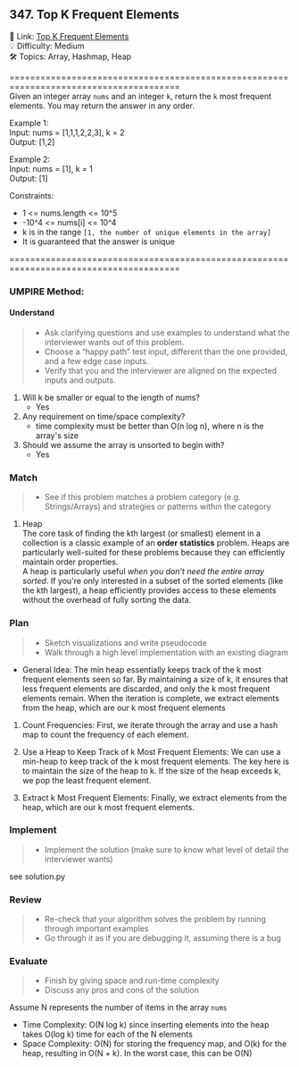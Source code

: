 ## 347. Top K Frequent Elements
🔗  Link: [Top K Frequent Elements](https://leetcode.com/problems/top-k-frequent-elements/description/)<br>
💡 Difficulty: Medium<br>
🛠️ Topics: Array, Hashmap, Heap<br>

=======================================================================================<br>
Given an integer array `nums` and an integer `k`, return the `k` most frequent elements. You may return the answer in any order.<br>

Example 1:<br>
Input: nums = [1,1,1,2,2,3], k = 2<br>
Output: [1,2]<br>

Example 2:<br>
Input: nums = [1], k = 1<br>
Output: [1]<br>


Constraints:<br>
- 1 <= nums.length <= 10^5
- -10^4 <= nums[i] <= 10^4
- k is in the range `[1, the number of unique elements in the array]`
- It is guaranteed that the answer is unique

=======================================================================================<br>
### UMPIRE Method:
#### Understand

> - Ask clarifying questions and use examples to understand what the interviewer wants out of this problem.
> - Choose a “happy path” test input, different than the one provided, and a few edge case inputs. 
> - Verify that you and the interviewer are aligned on the expected inputs and outputs.
1. Will k be smaller or equal to the length of nums? 
    - Yes
2. Any requirement on time/space complexity? 
    - time complexity must be better than O(n log n), where n is the array's size
3. Should we assume the array is unsorted to begin with?
    - Yes


### Match
> - See if this problem matches a problem category (e.g. Strings/Arrays) and strategies or patterns within the category


1. Heap <br>
The core task of finding the kth largest (or smallest) element in a collection is a classic example of an **order statistics** problem. Heaps are particularly well-suited for these problems because they can efficiently maintain order properties.<br>
A heap is particularly useful *when you don’t need the entire array sorted*. If you're only interested in a subset of the sorted elements (like the kth largest), a heap efficiently provides access to these elements without the overhead of fully sorting the data.

### Plan
> - Sketch visualizations and write pseudocode
> - Walk through a high level implementation with an existing diagram

- General Idea: The min heap essentially keeps track of the k most frequent elements seen so far. By maintaining a size of k, it ensures that less frequent elements are discarded, and only the k most frequent elements remain. When the iteration is complete, we extract elements from the heap, which are our k most frequent elements

1) Count Frequencies: 
First, we iterate through the array and use a hash map to count the frequency of each element.

2) Use a Heap to Keep Track of k Most Frequent Elements: 
We can use a min-heap to keep track of the k most frequent elements. The key here is to maintain the size of the heap to k. If the size of the heap exceeds k, we pop the least frequent element.

3) Extract k Most Frequent Elements: 
Finally, we extract elements from the heap, which are our k most frequent elements.

### Implement
> - Implement the solution (make sure to know what level of detail the interviewer wants)

see solution.py

### Review
> - Re-check that your algorithm solves the problem by running through important examples
> - Go through it as if you are debugging it, assuming there is a bug

### Evaluate
> - Finish by giving space and run-time complexity
> - Discuss any pros and cons of the solution

Assume N represents the number of items in the array `nums`

- Time Complexity: O(N log k) since inserting elements into the heap takes O(log k) time for each of the N elements
- Space Complexity: O(N) for storing the frequency map, and O(k) for the heap, resulting in O(N + k). In the worst case, this can be O(N)